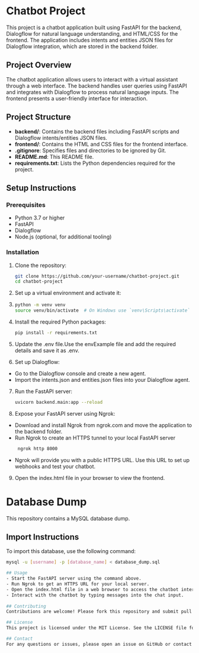 # Chatbot Project

This project is a chatbot application built using FastAPI for the backend, Dialogflow for natural language understanding, and HTML/CSS for the frontend. The application includes intents and entities JSON files for Dialogflow integration, which are stored in the backend folder.

## Project Overview

The chatbot application allows users to interact with a virtual assistant through a web interface. The backend handles user queries using FastAPI and integrates with Dialogflow to process natural language inputs. The frontend presents a user-friendly interface for interaction.

## Project Structure

- **backend/**: Contains the backend files including FastAPI scripts and Dialogflow intents/entities JSON files.
- **frontend/**: Contains the HTML and CSS files for the frontend interface.
- **.gitignore**: Specifies files and directories to be ignored by Git.
- **README.md**: This README file.
- **requirements.txt**: Lists the Python dependencies required for the project.

## Setup Instructions

### Prerequisites

- Python 3.7 or higher
- FastAPI
- Dialogflow
- Node.js (optional, for additional tooling)

### Installation

1. Clone the repository:
   ```sh
   git clone https://github.com/your-username/chatbot-project.git
   cd chatbot-project
2.  Set up a virtual environment and activate it:
3.  ```sh
    python -m venv venv
    source venv/bin/activate  # On Windows use `venv\Scripts\activate`

4. Install the required Python packages:
    ```sh
    pip install -r requirements.txt
5. Update the .env file.Use the envExample file and add the required details and save it as .env.

6. Set up Dialogflow:
- Go to the Dialogflow console and create a new agent.  
- Import the intents.json and entities.json files into your Dialogflow agent.
7. Run the FastAPI server:
     ```sh
    uvicorn backend.main:app --reload
8. Expose your FastAPI server using Ngrok:
- Download and install Ngrok from ngrok.com and move the application to the backend folder.
- Run Ngrok to create an HTTPS tunnel to your local FastAPI server
    ```sh
     ngrok http 8000
- Ngrok will provide you with a public HTTPS URL. Use this URL to set up    webhooks and test your chatbot.
    
9. Open the index.html file in your browser to view the frontend.

# Database Dump

This repository contains a MySQL database dump.

## Import Instructions

To import this database, use the following command:

```sh
mysql -u [username] -p [database_name] < database_dump.sql

## Usage
- Start the FastAPI server using the command above.
- Run Ngrok to get an HTTPS URL for your local server.
- Open the index.html file in a web browser to access the chatbot interface.
- Interact with the chatbot by typing messages into the chat input.
  
## Contributing
Contributions are welcome! Please fork this repository and submit pull requests for any enhancements or bug fixes.

## License
This project is licensed under the MIT License. See the LICENSE file for more details.

## Contact
For any questions or issues, please open an issue on GitHub or contact [nishantbehera2002@gmail.com].

